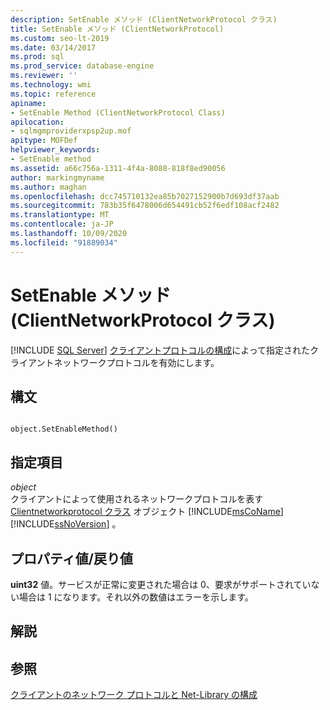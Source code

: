```yaml
---
description: SetEnable メソッド (ClientNetworkProtocol クラス)
title: SetEnable メソッド (ClientNetworkProtocol)
ms.custom: seo-lt-2019
ms.date: 03/14/2017
ms.prod: sql
ms.prod_service: database-engine
ms.reviewer: ''
ms.technology: wmi
ms.topic: reference
apiname:
- SetEnable Method (ClientNetworkProtocol Class)
apilocation:
- sqlmgmproviderxpsp2up.mof
apitype: MOFDef
helpviewer_keywords:
- SetEnable method
ms.assetid: a66c756a-1311-4f4a-8088-818f8ed90056
author: markingmyname
ms.author: maghan
ms.openlocfilehash: dcc745710132ea85b7027152900b7d693df37aab
ms.sourcegitcommit: 783b35f6478006d654491cb52f6edf108acf2482
ms.translationtype: MT
ms.contentlocale: ja-JP
ms.lasthandoff: 10/09/2020
ms.locfileid: "91889034"
---
```

# <a name="setenable-method-clientnetworkprotocol-class"></a>SetEnable メソッド (ClientNetworkProtocol クラス)
[!INCLUDE [SQL Server](../../../includes/applies-to-version/sqlserver.md)]
  [クライアントプロトコルの構成](../../../database-engine/configure-windows/configure-client-protocols.md)によって指定されたクライアントネットワークプロトコルを有効にします。  
  
## <a name="syntax"></a>構文  
  
```  
  
object.SetEnableMethod()  
```  
  
## <a name="parts"></a>指定項目  
 *object*  
 クライアントによって使用されるネットワークプロトコルを表す [Clientnetworkprotocol クラス](../../../relational-databases/wmi-provider-configuration-classes/clientnetworkprotocol-class/clientnetworkprotocol-class.md) オブジェクト [!INCLUDE[msCoName](../../../includes/msconame-md.md)] [!INCLUDE[ssNoVersion](../../../includes/ssnoversion-md.md)] 。  
  
## <a name="property-valuereturn-value"></a>プロパティ値/戻り値  
 **uint32** 値。サービスが正常に変更された場合は 0、要求がサポートされていない場合は 1 になります。それ以外の数値はエラーを示します。  
  
## <a name="remarks"></a>解説  
  
## <a name="see-also"></a>参照  
 [クライアントのネットワーク プロトコルと Net-Library の構成](../../../database-engine/configure-windows/configure-client-protocols.md)  
  
